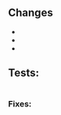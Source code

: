 <!--
 Before submitting a PR please ensure all code is commented and all tests are passing. Make sure to review the changes and ensure that only required changes are included (eg. no unnecessary reformatting by your editor)
-->

<!-- Please begin the title of this PR with a list of the packages touched (eg. "cmd, rpc: Add Literal Bells and Whistles") -->


<!-- Brief but specific list of changes made, describe the change in functionality rather than the change in code -->
## Changes
- 
- 
- 

<!-- Details on how to run only the tests for the changes in the PR -->
## Tests:
```

```

<!-- Issues that this PR will close -->
<!-- 
    NOTE: you must say 'closes #xx' or 'fixes #xx' for EACH issue this closes. 
    eg: 'closes #1 and closes #2'
    See: https://help.github.com/en/articles/closing-issues-using-keywords
-->
### Fixes: